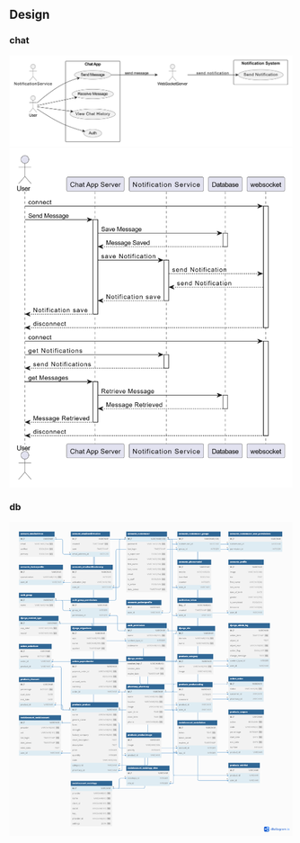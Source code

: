 ## Design

### chat

![alt text](chat/usecase.png)
![alt text](chat/sequence.png)

### db

![alt text](database/db.png)
